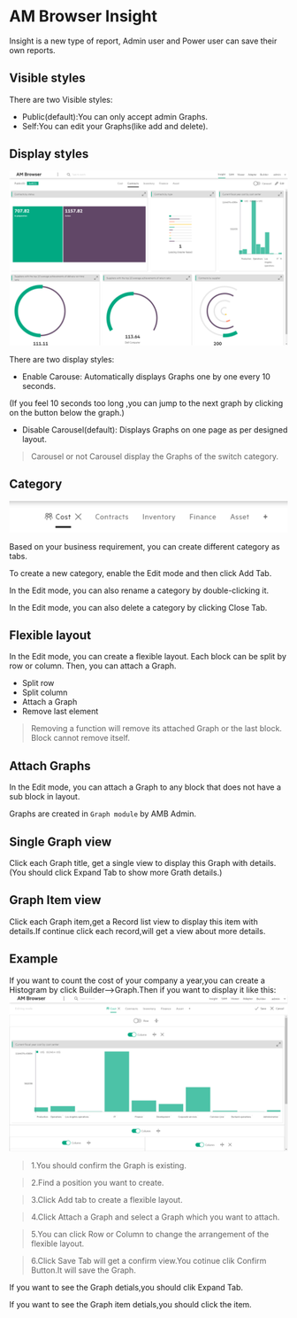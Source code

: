 # AM Browser Insight

Insight is a new type of report, Admin user and Power user can save their own reports.

## Visible styles
There are two Visible styles:

- Public(default):You can only accept admin Graphs.
- Self:You can edit your Graphs(like add and delete).

## Display styles

![Viewer screen shot](img/insight-base.PNG)

There are two display styles:

- Enable Carouse: Automatically displays Graphs one by one every 10 seconds.

(If you feel 10 seconds too long ,you can jump to the next graph by clicking on the button below the graph.)

- Disable Carousel(default): Displays Graphs on one page as per designed layout.

>Carousel or not Carousel display the Graphs of the switch category.

## Category
![Viewer screen shot](img/tab.PNG)

Based on your business requirement, you can create different category as tabs.

To create a new category, enable the Edit mode and then click Add Tab.


In the Edit mode, you can also rename a category by double-clicking it.

In the Edit mode, you can also delete a category by clicking Close Tab.



## Flexible layout



In the Edit mode, you can create a flexible layout. Each block can be split by row or column. Then, you can attach a Graph.

- Split row
- Split column
- Attach a Graph
- Remove last element

 >Removing a function will remove its attached Graph or the last block. Block cannot remove itself.



## Attach Graphs

In the Edit mode, you can attach a Graph to any block that does not have a sub block in layout.

 Graphs are created in `Graph module` by AMB Admin.



## Single Graph view

Click each Graph title, get a single view to display this Graph with details.(You should click Expand Tab to show more Grath details.)

## Graph Item view
Click each Graph item,get a Record list view to display this item with details.If continue click each record,will get a view about more details.

## Example

If you want to count the cost of your company a year,you can create a Histogram by click Builder-->Graph.Then if you want to display it like this:
![Viewer screen shot](img/edit_view.PNG)
> 1.You should confirm the Graph is existing.

>2.Find a position you want to create.

>3.Click Add tab to create a flexible layout.

>4.Click Attach a Graph and select a Graph which you want to attach.

>5.You can click Row or Column to change the arrangement of the flexible layout.

>6.Click Save Tab will get a confirm view.You cotinue clik Confirm Button.It will save the Graph.

If you want to see the Graph detials,you should clik Expand Tab.

If you want to see the Graph item detials,you should click the item.
